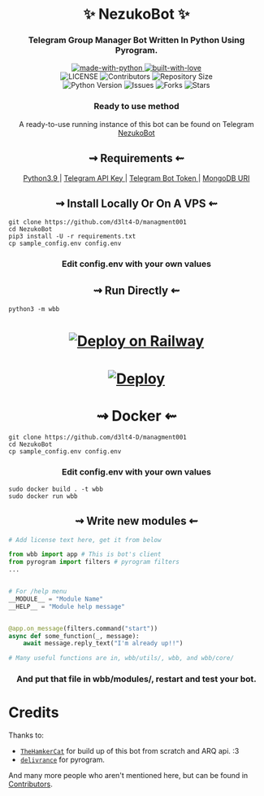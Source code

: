 <h1 align="center">
    ✨ NezukoBot ✨
</h1>

<h3 align="center">
    Telegram Group Manager Bot Written In Python Using Pyrogram.
</h3>

<p align="center">
    <a href="https://python.org">
        <img src="http://forthebadge.com/images/badges/made-with-python.svg" alt="made-with-python">
    </a>
    <a href="https://GitHub.com/rozari0">
        <img src="http://ForTheBadge.com/images/badges/built-with-love.svg" alt="built-with-love">
    </a> <br>
    <img src="https://img.shields.io/github/license/rozari0/NezukoBot?style=for-the-badge&logo=appveyor" alt="LICENSE">
    <img src="https://img.shields.io/github/contributors/rozari0/NezukoBot?style=for-the-badge&logo=appveyor" alt="Contributors">
    <img src="https://img.shields.io/github/repo-size/rozari0/NezukoBot?style=for-the-badge&logo=appveyor" alt="Repository Size"> <br>
    <img src="https://img.shields.io/badge/python-3.9-green?style=for-the-badge&logo=appveyor" alt="Python Version">
    <img src="https://img.shields.io/github/issues/rozari0/NezukoBot?style=for-the-badge&logo=appveyor" alt="Issues">
    <img src="https://img.shields.io/github/forks/rozari0/NezukoBot?style=for-the-badge&logo=appveyor" alt="Forks">
    <img src="https://img.shields.io/github/stars/rozari0/NezukoBot?style=for-the-badge&logo=appveyor" alt="Stars">
</p>

<h3 align="center">
    Ready to use method
</h3>

<p align="center">
    A ready-to-use running instance of this bot can be found on Telegram <br>
    <a href="https://t.me/NezukoDemonBot"> NezukoBot </a>
</p>

<h2 align="center">
   ⇝ Requirements ⇜
</h2>

<p align="center">
    <a href="https://www.python.org/downloads/release/python-390/"> Python3.9 </a> |
    <a href="https://docs.pyrogram.org/intro/setup#api-keys"> Telegram API Key </a> |
    <a href="https://t.me/botfather"> Telegram Bot Token </a> |
    <a href="https://telegra.ph/How-To-get-Mongodb-URI-04-06"> MongoDB URI </a>
</p>

<h2 align="center">
   ⇝ Install Locally Or On A VPS ⇜
</h2>

```console
git clone https://github.com/d3lt4-D/managment001
cd NezukoBot
pip3 install -U -r requirements.txt
cp sample_config.env config.env
```

<h3 align="center">
    Edit <b>config.env</b> with your own values
</h3>

<h2 align="center">
   ⇝ Run Directly ⇜
</h2>

```console
python3 -m wbb
```
<h1>
    <p align="center">
        <a href="https://railway.app/new/template?template=https%3A%2F%2Fgithub.com%2Frozari0%2FNezukoBot&plugins=mongodb&envs=BOT_TOKEN%2CAPI_ID%2CAPI_HASH%2CSUDO_USERS_ID%2CLOG_GROUP_ID%2CGBAN_LOG_GROUP_ID%2CWELCOME_DELAY_KICK_SEC%2CARQ_API_URL%2CMESSAGE_DUMP_CHAT%2CARQ_API_KEY%2CRSS_DELAY&optionalEnvs=SESSION_STRING%2CUSERBOT_PREFIX&BOT_TOKENDesc=Obtain+a+Telegram+bot+token+by+contacting+%40BotFather&API_IDDesc=API_ID+of+your+Telegram+Account+my.telegram.org%2Fapps&API_HASHDesc=API_HASH+of+your+Telegram+Account+my.telegram.org%2Fapps&SUDO_USERS_IDDesc=Sudo+users+have+full+access+to+everythin%2C+don%27t+trust+anyone...+ex%3A-+123456+654311+123456&LOG_GROUP_IDDesc=For+logs+channel+to+note+down+important+bot+level+events%2C+recommend+to+make+this+public.+ex%3A+%27-123456%27&GBAN_LOG_GROUP_IDDesc=gban+logs.+ex%3A+%27-123456%27&WELCOME_DELAY_KICK_SECDesc=Welcome+Delay+Kick+Sec&ARQ_API_URLDesc=For+Music+Downloading+And+Many+More+Things...+Don%27t+change+this+value&MESSAGE_DUMP_CHATDesc=Chat_id+of+the+group+where+useless+things+will+go&ARQ_API_KEYDesc=Get+this+from+%40ARQRobot.&RSS_DELAYDesc=Delay+in+which+RSS+will+send+updates+in+chat&PM_PERMITDesc=Pm+permit%2C+fill+1+to+enable+or+0+to+disable+it.&WELCOME_DELAY_KICK_SECDefault=300&ARQ_API_URLDefault=https%3A%2F%2Fthearq.tech&LOG_MENTIONSDefault=1&RSS_DELAYDefault=300">
            <img src="https://railway.app/button.svg" alt="Deploy on Railway">
        </a>
    </p>
</h1>

<h1>
    <p align="center">
        <a href="https://heroku.com/deploy?template=https://github.com/rozari0/NezukoBot">
            <img src="https://www.herokucdn.com/deploy/button.svg" alt="Deploy">
        </a>
    </p>
</h1>

<h1 align="center">
   ⇝ Docker ⇜
</h1>

```console
git clone https://github.com/d3lt4-D/managment001
cd NezukoBot
cp sample_config.env config.env
```

<h3 align="center">
    Edit <b> config.env </b> with your own values
</h3>

```console
sudo docker build . -t wbb
sudo docker run wbb
```

<h2 align="center">
   ⇝ Write new modules ⇜
</h2>

```py
# Add license text here, get it from below

from wbb import app # This is bot's client
from pyrogram import filters # pyrogram filters
...


# For /help menu
__MODULE__ = "Module Name"
__HELP__ = "Module help message"


@app.on_message(filters.command("start"))
async def some_function(_, message):
    await message.reply_text("I'm already up!!")

# Many useful functions are in, wbb/utils/, wbb, and wbb/core/
```

<h3 align="center">
   And put that file in wbb/modules/, restart and test your bot.
</h3>

# Credits

Thanks to:
- [`TheHamkerCat`](https://github.com/TheHamkerCat) for build up of this bot from scratch and ARQ api. :3
- [`delivrance`](https://github.com/delivrance) for pyrogram.

And many more people who aren't mentioned here, but can be found in [Contributors](https://github.com/rozario/NezukoBot/graphs/contributors).
